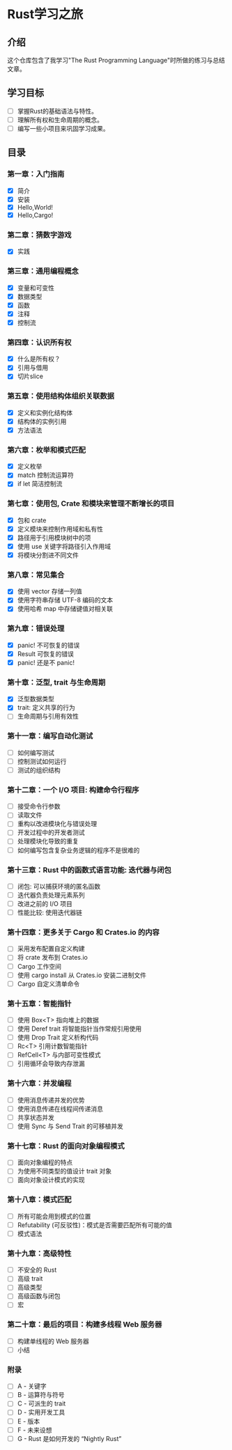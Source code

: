 # Rust学习之旅

## 介绍

这个仓库包含了我学习"The Rust Programming Language"时所做的练习与总结文章。

## 学习目标

- [ ] 掌握Rust的基础语法与特性。
- [ ] 理解所有权和生命周期的概念。
- [ ] 编写一些小项目来巩固学习成果。

## 目录

### 第一章：入门指南

- [x] 简介
- [x] 安装
- [x] Hello,World!
- [x] Hello,Cargo!

### 第二章：猜数字游戏

- [x] 实践

### 第三章：通用编程概念

- [x] 变量和可变性
- [x] 数据类型
- [x] 函数
- [x] 注释
- [x] 控制流

### 第四章：认识所有权

- [x] 什么是所有权？
- [x] 引用与借用
- [x] 切片slice

### 第五章：使用结构体组织关联数据

- [x] 定义和实例化结构体
- [x] 结构体的实例引用
- [x] 方法语法

### 第六章：枚举和模式匹配

- [x] 定义枚举
- [x] match 控制流运算符
- [x] if let 简洁控制流

### 第七章：使用包, Crate 和模块来管理不断增长的项目

- [x] 包和 crate
- [x] 定义模块来控制作用域和私有性
- [x] 路径用于引用模块树中的项
- [x] 使用 use 关键字将路径引入作用域
- [x] 将模块分割进不同文件

### 第八章：常见集合

- [x] 使用 vector 存储一列值
- [x] 使用字符串存储 UTF-8 编码的文本
- [x] 使用哈希 map 中存储键值对相关联

### 第九章：错误处理

- [x] panic! 不可恢复的错误
- [x] Result 可恢复的错误
- [x] panic! 还是不 panic!

### 第十章：泛型, trait 与生命周期

- [x] 泛型数据类型
- [x] trait: 定义共享的行为
- [ ] 生命周期与引用有效性

### 第十一章：编写自动化测试

- [ ] 如何编写测试
- [ ] 控制测试如何运行
- [ ] 测试的组织结构

### 第十二章：一个 I/O 项目: 构建命令行程序

- [ ] 接受命令行参数
- [ ] 读取文件
- [ ] 重构以改进模块化与错误处理
- [ ] 开发过程中的开发者测试
- [ ] 处理模块化导致的重复
- [ ] 如何编写包含复杂业务逻辑的程序不是很难的

### 第十三章：Rust 中的函数式语言功能: 迭代器与闭包

- [ ] 闭包: 可以捕获环境的匿名函数
- [ ] 迭代器负责处理元素系列
- [ ] 改进之前的 I/O 项目
- [ ] 性能比较: 使用迭代器链

### 第十四章：更多关于 Cargo 和 Crates.io 的内容

- [ ] 采用发布配置自定义构建
- [ ] 将 crate 发布到 Crates.io
- [ ] Cargo 工作空间
- [ ] 使用 cargo install 从 Crates.io 安装二进制文件
- [ ] Cargo 自定义清单命令

### 第十五章：智能指针

- [ ] 使用 Box\<T> 指向堆上的数据
- [ ] 使用 Deref trait 将智能指针当作常规引用使用
- [ ] 使用 Drop Trait 定义析构代码
- [ ] Rc\<T> 引用计数智能指针
- [ ] RefCell\<T> 与内部可变性模式
- [ ] 引用循环会导致内存泄漏

### 第十六章：并发编程

- [ ] 使用消息传递并发的优势
- [ ] 使用消息传递在线程间传递消息
- [ ] 共享状态并发
- [ ] 使用 Sync 与 Send Trait 的可移植并发

### 第十七章：Rust 的面向对象编程模式

- [ ] 面向对象编程的特点
- [ ] 为使用不同类型的值设计 trait 对象
- [ ] 面向对象设计模式的实现

### 第十八章：模式匹配

- [ ] 所有可能会用到模式的位置
- [ ] Refutability (可反驳性)：模式是否需要匹配所有可能的值
- [ ] 模式语法

### 第十九章：高级特性

- [ ] 不安全的 Rust
- [ ] 高级 trait
- [ ] 高级类型
- [ ] 高级函数与闭包
- [ ] 宏

### 第二十章：最后的项目：构建多线程 Web 服务器

- [ ] 构建单线程的 Web 服务器
- [ ] 小结

### 附录

- [ ] A - 关键字
- [ ] B - 运算符与符号
- [ ] C - 可派生的 trait
- [ ] D - 实用开发工具
- [ ] E - 版本
- [ ] F - 未来设想
- [ ] G - Rust 是如何开发的 “Nightly Rust”

